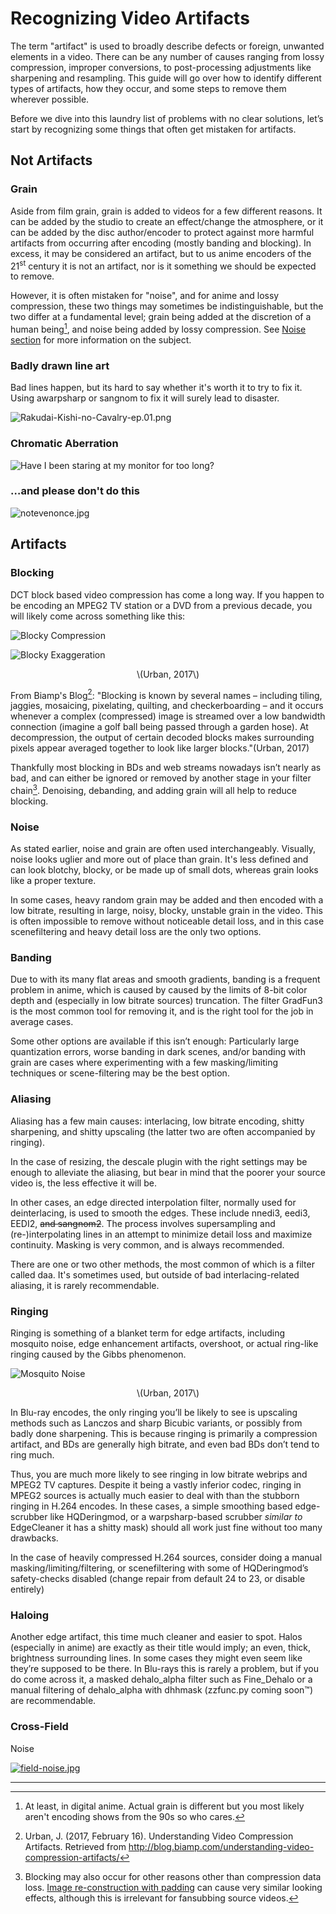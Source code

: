 # Recognizing Video Artifacts

The term "artifact" is used to broadly describe defects or foreign,
unwanted elements in a video.
There can be any number of causes ranging from lossy compression,
improper conversions,
to post-processing adjustments like sharpening and resampling.
This guide will go over how to identify different types of artifacts,
how they occur,
and some steps to remove them wherever possible.

Before we dive into this laundry list of problems
with no clear solutions,
let’s start by recognizing some things
that often get mistaken for artifacts.


## Not Artifacts

### Grain

Aside from film grain,
grain is added to videos for a few different reasons.
It can be added by the studio to create an effect/change the atmosphere,
or it can be added by the disc author/encoder
to protect against more harmful artifacts from occurring after encoding
(mostly banding and blocking).
In excess,
it may be considered an artifact,
but to us anime encoders of the 21<sup>st</sup> century
it is not an artifact,
nor is it something we should be expected to remove.

However, it is often mistaken for "noise",
and for anime and lossy compression,
these two things may sometimes be indistinguishable,
but the two differ at a fundamental level;
grain being added at the discretion of a human being[^1],
and noise being added by lossy compression.
See [Noise section](#Noise) for more information on the subject.


### Badly drawn line art

Bad lines happen,
but its hard to say whether it's worth it to try to fix it.
Using awarpsharp or sangnom to fix it will surely lead to disaster.

![Rakudai-Kishi-no-Cavalry-ep.01.png](images/3cnvimage100.png)


### Chromatic Aberration

![Have I been staring at my monitor for too long?](images/3cnvimage101.png)


### …and please don't do this

![notevenonce.jpg](images/3cnvimage102.png)



## Artifacts

### Blocking

DCT block based video compression has come a long way.
If you happen to be encoding an MPEG2 TV station
or a DVD from a previous decade,
you will likely come across something like this:

![Blocky Compression](images/blocky2.png)

![Blocky Exaggeration](images/blocky1.jpg)

<p align="center">\(Urban, 2017\)</p>

From Biamp's Blog[^2]:
"Blocking is known by several names – including tiling,
jaggies,
mosaicing,
pixelating,
quilting,
and checkerboarding –
and it occurs whenever a complex (compressed) image
is streamed over a low bandwidth connection
(imagine a golf ball being passed through a garden hose).
At decompression,
the output of certain decoded blocks makes surrounding pixels
appear averaged together to look like larger blocks."\(Urban, 2017\)



Thankfully most blocking in BDs and web streams nowadays isn’t
nearly as bad,
and can either be ignored or removed
by another stage in your filter chain[^3].
Denoising,
debanding,
and adding grain will all help to reduce blocking.


### Noise

As stated earlier,
noise and grain are often used interchangeably.
Visually, noise looks uglier and more out of place than grain.
It's less defined and can look blotchy,
blocky,
or be made up of small dots,
whereas grain looks like a proper texture.

In some cases,
heavy random grain may be added and then encoded with a low bitrate,
resulting in large,
noisy,
blocky,
unstable grain in the video.
This is often impossible to remove without noticeable detail loss,
and in this case scenefiltering and heavy detail loss
are the only two options.


### Banding

Due to with its many flat areas and smooth gradients,
banding is a frequent problem in anime,
which is caused by caused by the limits of 8-bit color depth
and (especially in low bitrate sources) truncation.
The filter GradFun3 is the most common tool for removing it,
and is the right tool for the job in average cases.

Some other options are available if this isn’t enough:
Particularly large quantization errors,
worse banding in dark scenes,
and/or banding with grain are cases where
experimenting with a few masking/limiting techniques
or scene-filtering may be the best option.


### Aliasing

Aliasing has a few main causes:
interlacing,
low bitrate encoding,
shitty sharpening,
and shitty upscaling
(the latter two are often accompanied by ringing).

In the case of resizing,
the descale plugin with the right settings
may be enough to alleviate the aliasing,
but bear in mind that the poorer your source video is,
the less effective it will be.

In other cases,
an edge directed interpolation filter,
normally used for deinterlacing,
is used to smooth the edges.
These include nnedi3,
eedi3,
EEDI2,
~~and sangnom2~~.
The process involves supersampling and
(re-)interpolating lines in an attempt to minimize detail loss and
maximize continuity.
Masking is very common,
and is always recommended.

There are one or two other methods,
the most common of which is a filter called daa.
It's sometimes used,
but outside of bad interlacing-related aliasing,
it is rarely recommendable.


### Ringing

Ringing is something of a blanket term for edge artifacts,
including mosquito noise,
edge enhancement artifacts,
overshoot,
or actual ring-like ringing caused by the Gibbs phenomenon.

![Mosquito Noise](images/mosquito1.png)

<p align="center">\(Urban, 2017\)</p>

In Blu-ray encodes,
the only ringing you’ll be likely to see is
upscaling methods such as Lanczos and sharp Bicubic variants,
or possibly from badly done sharpening.
This is because ringing is primarily a compression artifact,
and BDs are generally high bitrate,
and even bad BDs don’t tend to ring much.

Thus, you are much more likely to see ringing in low bitrate webrips
and MPEG2 TV captures.
Despite it being a vastly inferior codec,
ringing in MPEG2 sources is actually much easier to deal with than the
stubborn ringing in H.264 encodes.
In these cases,
a simple smoothing based edge-scrubber like HQDeringmod,
or a warpsharp-based scrubber *similar to* EdgeCleaner
it has a shitty mask) should all work just fine
without too many drawbacks.

In the case of heavily compressed H.264 sources,
consider doing a manual masking/limiting/filtering,
or scenefiltering with some of HQDeringmod’s safety-checks disabled
(change repair from default 24 to 23,
or disable entirely)


### Haloing

Another edge artifact,
this time much cleaner and easier to spot.
Halos (especially in anime) are exactly as their title would imply;
an even,
thick,
brightness surrounding lines.
In some cases they might even seem like they’re supposed to be there.
In Blu-rays this is rarely a problem,
but if you do come across it,
a masked dehalo\_alpha filter such as Fine\_Dehalo
or a manual filtering of dehalo\_alpha with dhhmask
(zzfunc.py coming soon™) are recommendable.


### Cross-Field

Noise

[![field-noise.jpg](images/3cnvimage103.png)](https://diff.pics/84URvW5IYSdO/1)

---

[^1]: At least, in digital anime. Actual grain is different but you most likely aren't encoding shows from the 90s so who cares.

[^2]: Urban, J. (2017, February 16). Understanding Video Compression Artifacts. Retrieved from http://blog.biamp.com/understanding-video-compression-artifacts/

[^3]: Blocking may also occur for other reasons other than compression data loss. [Image re-construction with padding][waifu2x238] can cause very similar looking effects, although this is irrelevant for fansubbing source videos.

[waifu2x238]: https://github.com/nagadomi/waifu2x/issues/238
